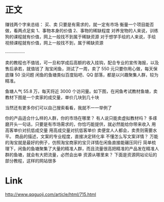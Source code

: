 

# 正文

赚钱两个字来总结： 买、卖
 只要是有需求的，就一定有市场
 衡量一个项目能否做，看两点足矣
 1、事物本身的价值
 2、事物的稀缺程度
 对养宠物的人来说，训练狗的课程就有价值，网上一般找不到属于稀缺资源
 对于想学手绘的人来说，手绘视频课程就有价值，网上一般找不到，属于稀缺资源

················

卖的教程也不值钱，可一旦和学成后高额的收入挂钩，配合专业的宣传海报，以及售后承若，就值钱了
淘宝闲鱼，测试了一周，卖了 550 元只要你用心做，每天保底赚 50 没问题
闲鱼的鱼塘类似百度贴吧、QQ 部落，都是以兴趣聚集人群，较为精准。

鱼塘人气 55.8 万，每天将近 3000 个访问量。如下图，在闲鱼考试教材鱼塘，卖教材下图是一个卖家的成交量，单价几块到几十块

当然还有更多你们可以自己搜索看看，我就不一一举例了

你的产品适合什么样的人群，你的市场在哪里？
有人说只能卖虚拟教材吗？
多琢磨开头一句话，只要是有市场需求的，你恰巧能提供，就必然能给你带来收入
用高客单价对抗低成交量
用高成交量对抗低客单价
卖便宜人人都会，卖贵则需要水平。
商品的描述，文案的专业程度，直接决定转化率
不懂怎么写文案详情？
万能的淘宝就是最好的例子，仿照淘宝商家的宝贝详情在闲鱼直接能碾压同行
简单梳理下，闲鱼的鱼塘聚集了大量的精准人群，而且流量很高把精准的产品发在精准人群的鱼塘，就会有大把流量，必然会出单
资源从哪里来？
下面是资源网站论坛的部分教程，这样的网站很多

# Link

http://www.qqguoji.com/article/html/715.html

